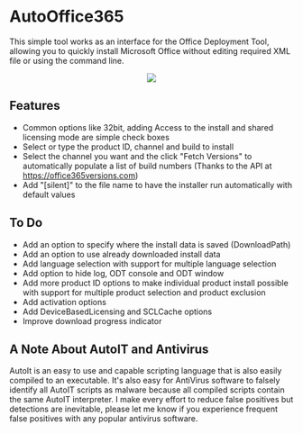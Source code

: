 # AutoOffice365
This simple tool works as an interface for the Office Deployment Tool, allowing you to quickly install Microsoft Office without editing required XML file or using the command line.

<p align="center">
  <img src="https://github.com/jmclaren7/auto-office-365/blob/main/Extras/screenshot1.jpg?raw=true">
</p>

## Features
* Common options like 32bit, adding Access to the install and shared licensing mode are simple check boxes
* Select or type the product ID, channel and build to install
* Select the channel you want and the click "Fetch Versions" to automatically populate a list of build numbers (Thanks to the API at https://office365versions.com)
* Add "[silent]" to the file name to have the installer run automatically with default values

## To Do
* Add an option to specify where the install data is saved (DownloadPath)
* Add an option to use already downloaded install data
* Add language selection with support for multiple language selection
* Add option to hide log, ODT console and ODT window
* Add more product ID options to make individual product install possible with support for multiple product selection and product exclusion
* Add activation options
* Add DeviceBasedLicensing and SCLCache options
* Improve download progress indicator

## A Note About AutoIT and Antivirus
AutoIt is an easy to use and capable scripting language that is also easily compiled to an executable. It's also easy for AntiVirus software to falsely identify all AutoIT scripts as malware because all compiled scripts contain the same AutoIT interpreter. I make every effort to reduce false positives but detections are inevitable, please let me know if you experience frequent false positives with any popular antivirus software.

